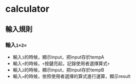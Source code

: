 # calculator

## 輸入規則
### 輸入`1+2=`
* 輸入`1`的時候，顯示input，把input存於tempA
* 輸入`+`的時候，`+`按鍵亮起，記錄使用者選擇算式`+`
* 輸入`2`的時候，顯示input，把input存於tempB
* 輸入`=`的時候，依照使用者選擇的算式進行運算，顯示result
